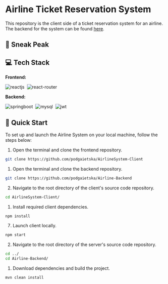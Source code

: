 # Airline Ticket Reservation System
This repository is the client side of a ticket reservation system for an airline. The backend for the system can be found [here](https://github.com/podgaietska/Airline-Backend). 

## 🙈  Sneak Peak



## 💻  Tech Stack
**Frontend:**

![reactjs](https://img.shields.io/badge/React-20232A?style=for-the-badge&logo=react&logoColor=61DAFB)&nbsp;
![react-router](https://img.shields.io/badge/React_Router-CA4245?style=for-the-badge&logo=react-router&logoColor=white)&nbsp;

**Backend:**

![springboot](https://img.shields.io/badge/Spring_Boot-F2F4F9?style=for-the-badge&logo=spring-boot)&nbsp;
![mysql](https://img.shields.io/badge/MySQL-005C84?style=for-the-badge&logo=mysql&logoColor=white)&nbsp;
![jwt](	https://img.shields.io/badge/JWT-000000?style=for-the-badge&logo=JSON%20web%20tokens&logoColor=white)&nbsp;

## 🏃 Quick Start

To set up and launch the Airline System on your local machine, follow the steps below:

1. Open the terminal and clone the frontend repository.

```bash
git clone https://github.com/podgaietska/AirlineSystem-Client
```

1. Open the terminal and clone the backend repository.

```bash
git clone https://github.com/podgaietska/Airline-Backend
```

2. Navigate to the root directory of the client's source code repository.

```bash
cd AirlineSystem-Client/
```

1. Install required client dependencies.

```bash
npm install
```

7. Launch client locally.

```bash
npm start
```
2. Navigate to the root directory of the server's source code repository.

```bash
cd ../
cd Airline-Backend/
```

1. Download dependencies and build the project.

```bash
mvn clean install
```
